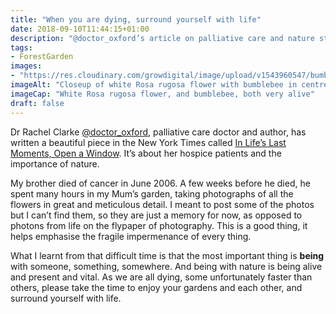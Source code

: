 ```yaml
---
title: "When you are dying, surround yourself with life"
date: 2018-09-10T11:44:15+01:00
description: "@doctor_oxford’s article on palliative care and nature struck a chord with my own experiences"
tags: 
- ForestGarden
images: 
- "https://res.cloudinary.com/growdigital/image/upload/v1543960547/bumblebee-rosa-rugosa-flower-29680293497.jpg"
imageAlt: "Closeup of white Rosa rugosa flower with bumblebee in centre"
imageCap: "White Rosa rugosa flower, and bumblebee, both very alive"
draft: false
---
```


Dr Rachel Clarke [@doctor_oxford](https://mobile.twitter.com/doctor_oxford), palliative care doctor and author, has written a beautiful piece in the New York Times called [In Life’s Last Moments, Open a Window](https://www.nytimes.com/2018/09/08/opinion/sunday/nhs-hospice.html). It’s about her hospice patients and the importance of nature. 

My brother died of cancer in June 2006. A few weeks before he died, he spent many hours in my Mum’s garden, taking photographs of all the flowers in great and meticulous detail. I meant to post some of the photos but I can’t find them, so they are just a memory for now, as opposed to photons from life on the flypaper of photography. This is a good thing, it helps emphasise the fragile impermenance of every thing. 

What I learnt from that difficult time is that the most important thing is **being** with someone, something, somewhere. And being with nature is being alive and present and vital. As we are all dying, some unfortunately faster than others, please take the time to enjoy your gardens and each other, and surround yourself with life. 
